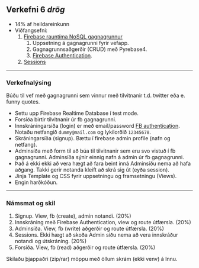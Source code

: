 ## Verkefni 6  _drög_
- 14% af heildareinkunn
- Viðfangsefni: 
  1. [Firebase rauntíma NoSQL gagnagrunnur](https://github.com/vefthroun/Namsefni/tree/main/6-Gagnagrunnur#firebase)
     1. Uppsetning á gagnagrunni fyrir vefapp.
     1. Gagnagrunnsaðgerðir (CRUD) með Pyrebase4.
     1. [Firebase Authentication](https://firebase.google.com/products/auth?gclid=Cj0KCQiAveebBhD_ARIsAFaAvrEtvE57H2m6H_lRneDW80cc-iUJLxlzvZRbKca57QR-9vnX0QwBLVwaAug8EALw_wcB&gclsrc=aw.ds).
  1. [Sessions](https://github.com/vefthroun/Namsefni/tree/main/5-Cookies%26Sessions) 

---

### Verkefnalýsing
Búðu til vef með gagnagrunni sem vinnur með tilvitnanir t.d. twitter eða e. funny quotes.

- Settu upp Firebase Realtime Database í test mode.
- Forsíða birtir tilvitnanir úr fb gagnagrunni.
- Innskráningarsíða (login) er með email/password [FB authentication](https://github.com/nhorvath/Pyrebase4#authentication). Notaðu netfangið `dummy@mail.com` og lykilorðið `12345678`.
- Skráningarsíða (signup). Bættu í firebase admin profile (nafn og netfang). 
- Adminsíða með form til að búa til tilvitnanir sem eru svo vistuð í fb gagnagrunni. Adminsíða sýnir einnig nafn á admin úr fb gagnagrunni. 
- Það á ekki ekki að vera hægt að fara beint inná Adminsíðu nema að hafa aðgang. Takki gerir notanda kleift að skrá sig út (eyða session).
- Jinja Template og CSS fyrir uppsetningu og framsetningu (Views).
- Engin harðkóðun.

---

### Námsmat og skil

1. Signup. View, fb (create), admin notandi. (20%) 
1. Innskráning með Firebase Authentication, view og route útfærsla. (20%)
1. Adminsíða. View, fb (write) aðgerðir og route útfærsla. (20%)
1. Sessions. Ekki hægt að skoða Admin síðu nema að vera innskráður notandi og útskráning. (20%)
1. Forsíða. View, fb (read) aðgerðir og route útfærsla. (20%)

Skilaðu þjappaðri (zip/rar) möppu með öllum skrám (ekki venv) á Innu.

